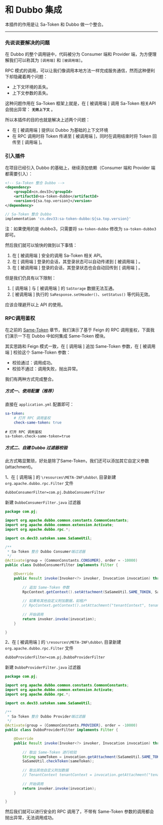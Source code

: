 # 和 Dubbo 集成 

本插件的作用是让 Sa-Token 和 Dubbo 做一个整合。 

--- 

### 先说说要解决的问题 

在 Dubbo 的整个调用链中，代码被分为 Consumer 端和 Provider 端，为方便理解我们可以称其为 `[调用端]` 和 `[被调用端]`。 

RPC 模式的调用，可以让我们像调用本地方法一样完成服务通信，然而这种便利下却隐藏着两个问题：

- 上下文环境的丢失。
- 上下文参数的丢失。 

这种问题作用在 Sa-Token 框架上就是，在 [ 被调用端 ] 调用 Sa-Token 相关API会抛出异常： **`无效上下文`** 。

所以本插件的目的也就是解决上述两个问题：

- 在 [ 被调用端 ] 提供以 Dubbo 为基础的上下文环境 
- 在 RPC 调用时将 Token 传递至 [ 被调用端 ]，同时在调用结束时将 Token 回传至 [ 调用端 ]。


### 引入插件 

在项目已经引入 Dubbo 的基础上，继续添加依赖（Consumer 端和 Provider 端都需要引入）：

<!---------------------------- tabs:start ---------------------------->
<!-------- tab:Maven 方式 -------->
``` xml 
<!-- Sa-Token 整合 Dubbo -->
<dependency>
	<groupId>cn.dev33</groupId>
	<artifactId>sa-token-dubbo</artifactId>
	<version>${sa.top.version}</version>
</dependency>
```
<!-------- tab:Gradle 方式 -------->
``` gradle
// Sa-Token 整合 Dubbo
implementation 'cn.dev33:sa-token-dubbo:${sa.top.version}'
```
<!---------------------------- tabs:end ---------------------------->

注：如果使用的是 dubbo3，只需要将 `sa-token-dubbo` 修改为 `sa-token-dubbo3` 即可。


然后我们就可以愉快的做到以下事情：

1. 在 [ 被调用端 ] 安全的调用 Sa-Token 相关 API。
2. 在 [ 调用端 ] 登录的会话，其登录状态可以自动传递到 [ 被调用端 ] 。
3. 在 [ 被调用端 ] 登录的会话，其登录状态也会自动回传到 [ 调用端 ] 。

但是我们仍具有以下限制：

1. [ 调用端 ] 与 [ 被调用端 ] 的 `SaStorage` 数据无法互通。
2. [ 被调用端 ] 执行的 `SaResponse.setHeader()`、`setStatus()` 等代码无效。

应该合理避开以上 API 的使用。


### RPC调用鉴权

在之前的 [Same-Token](/micro/same-token) 章节，我们演示了基于 Feign 的 RPC 调用鉴权，下面我们演示一下在 Dubbo 中如何集成 Same-Token 模块。

其实思路和 Feign 模式一致，在 [ 调用端 ] 追加 Same-Token 参数，在 [ 被调用端 ] 校验这个 Same-Token 参数：

- 校验通过：调用成功。
- 校验不通过：调用失败，抛出异常。

我们有两种方式完成整合。

##### 方式一、使用配置（推荐）

直接在 `application.yml` 配置即可：

<!---------------------------- tabs:start ---------------------------->
<!------------- tab:yaml 风格  ------------->
``` yaml
sa-token: 
	# 打开 RPC 调用鉴权 
	check-same-token: true
```
<!------------- tab:properties 风格  ------------->
``` properties
# 打开 RPC 调用鉴权 
sa-token.check-same-token=true
```
<!---------------------------- tabs:end ---------------------------->


##### 方式二、自建 Dubbo 过滤器校验
此方式略显繁琐，好处是除了Same-Token，我们还可以添加其它自定义参数 (attachment)。

1、在 [ 调用端 ] 的 `\resources\META-INF\dubbo\` 目录新建 `org.apache.dubbo.rpc.Filter` 文件
``` html
dubboConsumerFilter=com.pj.DubboConsumerFilter
```

新建 `DubboConsumerFilter.java` 过滤器

``` java
package com.pj;

import org.apache.dubbo.common.constants.CommonConstants;
import org.apache.dubbo.common.extension.Activate;
import org.apache.dubbo.rpc.*;

import cn.dev33.satoken.same.SaSameUtil;

/**
 * Sa-Token 整合 Dubbo Consumer端过滤器 
 */
@Activate(group = {CommonConstants.CONSUMER}, order = -10000)
public class DubboConsumerFilter implements Filter {

	@Override
	public Result invoke(Invoker<?> invoker, Invocation invocation) throws RpcException {
		
		// 追加 Same-Token 参数 
		RpcContext.getContext().setAttachment(SaSameUtil.SAME_TOKEN, SaSameUtil.getToken());
		
		// 如果有其他自定义附加数据，如租户
		// RpcContext.getContext().setAttachment("tenantContext", tenantContext);
		
		// 开始调用
		return invoker.invoke(invocation);
	}

}
```


2、在 [ 被调用端 ] 的 `\resources\META-INF\dubbo\` 目录新建 `org.apache.dubbo.rpc.Filter` 文件
``` html
dubboProviderFilter=com.pj.DubboProviderFilter
```

新建 `DubboProviderFilter.java` 过滤器

``` java
package com.pj;

import org.apache.dubbo.common.constants.CommonConstants;
import org.apache.dubbo.common.extension.Activate;
import org.apache.dubbo.rpc.*;

import cn.dev33.satoken.same.SaSameUtil;

/**
 * Sa-Token 整合 Dubbo Provider端过滤器 
 */
@Activate(group = {CommonConstants.PROVIDER}, order = -10000)
public class DubboProviderFilter implements Filter {

	@Override
	public Result invoke(Invoker<?> invoker, Invocation invocation) throws RpcException {
		
		// 取出 Same-Token 进行校验 
		String sameToken = invocation.getAttachment(SaSameUtil.SAME_TOKEN);
		SaSameUtil.checkToken(sameToken);
		
		// 取出其他自定义附加数据
		// TenantContext tenantContext = invocation.getAttachment("tenantContext");
		
		// 开始调用
		return invoker.invoke(invocation);
	}

}
```


然后我们就可以进行安全的 RPC 调用了，不带有 Same-Token 参数的调用都会抛出异常，无法调用成功。

